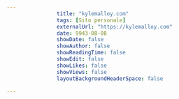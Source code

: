 ---
                title: "kylemalloy.com"
                tags: [Sito personale]
                externalUrl: "https://kylemalloy.com"
                date: 9943-08-08
                showDate: false
                showAuthor: false
                showReadingTime: false
                showEdit: false
                showLikes: false
                showViews: false
                layoutBackgroundHeaderSpace: false
                ---

